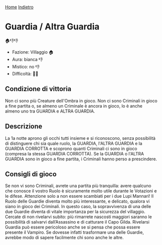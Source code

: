 [Home](/wherewolf-rules)
[Indietro](..)

# Guardia / Altra Guardia

<span class='emoji'>🏠👎👎</span>

- Fazione: Villaggio <span class='emoji'>🏠</span>
- Aura: bianca <span class='emoji'>👎</span>
- Mistico: no <span class='emoji'>👎</span>
- Difficoltà: <span class='emoji'>🌙🌙</span>

## Condizione di vittoria

Non ci sono più Creature dell'Ombra in gioco. Non ci sono Criminali in gioco a fine partita o, se almeno un Criminale è ancora in gioco, lo è anche almeno uno tra GUARDIA e ALTRA GUARDIA.

## Descrizione

La 1a notte aprono gli occhi tutti insieme e si riconoscono, senza possibilità di distinguere chi sia quale ruolo, la GUARDIA, l'ALTRA GUARDIA e la GUARDIA CORROTTA e scoprono quanti Criminali ci sono in gioco (compresa la stessa GUARDIA CORROTTA). Se la GUARDIA o l'ALTRA GUARDIA sono in gioco a fine partita, i Criminali hanno perso a prescindere.

## Consigli di gioco

Se non vi sono Criminali, avrete una partita più tranquilla: avere qualcuno che conosce il vostro Ruolo è sicuramente molto utile durante le Votazioni e le difese. Attenzione solo a non essere scambiati per i due Lupi Mannari! Il Ruolo delle Guardie diventa molto più interessante, e delicato, qualora vi siano in gioco dei Criminali. In questo caso, la sopravvivenza di una delle due Guardie diventa di vitale importanza per la sicurezza del villaggio. Cercate di non rivelarvi subito: più rimarrete nascosti maggiori saranno le possibilità di salvarvi dall’Assassino e di catturare il Capo Gilda. Rivelarsi Guardia può essere pericoloso anche se si pensa che possa essere presente il Vampiro. Se dovesse infatti trasformare una delle Guardie, avrebbe modo di sapere facilmente chi sono anche le altre.
